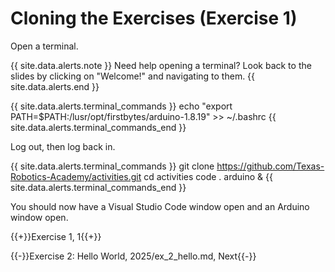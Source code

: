 # Cloning the Exercises (Exercise 1)

Open a terminal.


{{ site.data.alerts.note }}
Need help opening a terminal? Look back to the slides by clicking on "Welcome!" and navigating to them.
{{ site.data.alerts.end }}

{{ site.data.alerts.terminal_commands }}
echo "export PATH=$PATH:/lusr/opt/firstbytes/arduino-1.8.19" >> ~/.bashrc
{{ site.data.alerts.terminal_commands_end }}

Log out, then log back in.

{{ site.data.alerts.terminal_commands }}
git clone https://github.com/Texas-Robotics-Academy/activities.git
cd activities
code .
arduino &
{{ site.data.alerts.terminal_commands_end }}

You should now have a Visual Studio Code window open and an Arduino window open.

{{+}}Exercise 1, 1{{+}}

{{-}}Exercise 2: Hello World, 2025/ex_2_hello.md, Next{{-}}